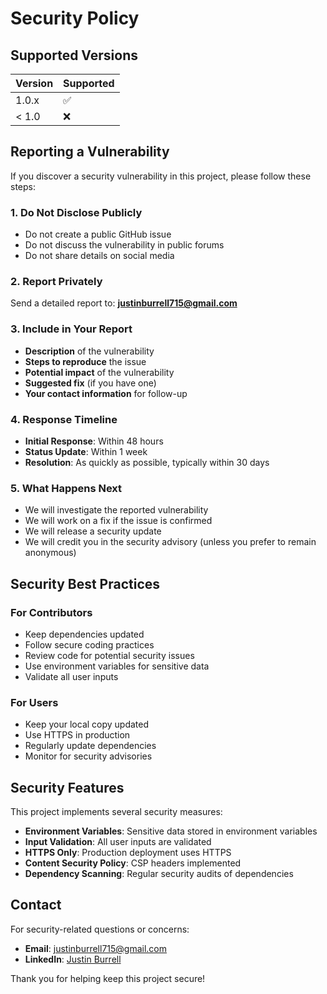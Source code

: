# Security Policy

## Supported Versions

| Version | Supported          |
| ------- | ------------------ |
| 1.0.x   | :white_check_mark: |
| < 1.0   | :x:                |

## Reporting a Vulnerability

If you discover a security vulnerability in this project, please follow these steps:

### 1. **Do Not Disclose Publicly**
- Do not create a public GitHub issue
- Do not discuss the vulnerability in public forums
- Do not share details on social media

### 2. **Report Privately**
Send a detailed report to: **justinburrell715@gmail.com**

### 3. **Include in Your Report**
- **Description** of the vulnerability
- **Steps to reproduce** the issue
- **Potential impact** of the vulnerability
- **Suggested fix** (if you have one)
- **Your contact information** for follow-up

### 4. **Response Timeline**
- **Initial Response**: Within 48 hours
- **Status Update**: Within 1 week
- **Resolution**: As quickly as possible, typically within 30 days

### 5. **What Happens Next**
- We will investigate the reported vulnerability
- We will work on a fix if the issue is confirmed
- We will release a security update
- We will credit you in the security advisory (unless you prefer to remain anonymous)

## Security Best Practices

### For Contributors
- Keep dependencies updated
- Follow secure coding practices
- Review code for potential security issues
- Use environment variables for sensitive data
- Validate all user inputs

### For Users
- Keep your local copy updated
- Use HTTPS in production
- Regularly update dependencies
- Monitor for security advisories

## Security Features

This project implements several security measures:

- **Environment Variables**: Sensitive data stored in environment variables
- **Input Validation**: All user inputs are validated
- **HTTPS Only**: Production deployment uses HTTPS
- **Content Security Policy**: CSP headers implemented
- **Dependency Scanning**: Regular security audits of dependencies

## Contact

For security-related questions or concerns:
- **Email**: justinburrell715@gmail.com
- **LinkedIn**: [Justin Burrell](https://www.linkedin.com/in/thejustinburrell/)

Thank you for helping keep this project secure! 